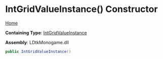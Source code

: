 # IntGridValueInstance\(\) Constructor

[Home](../../../README.md)

**Containing Type**: [IntGridValueInstance](../README.md)

**Assembly**: LDtkMonogame\.dll

```csharp
public IntGridValueInstance()
```

